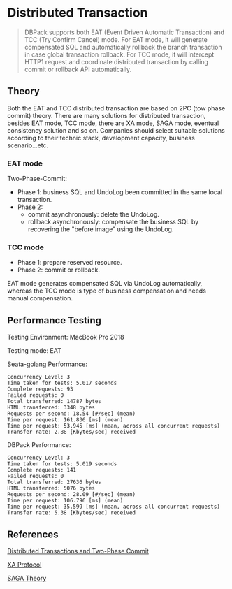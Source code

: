 # Distributed Transaction

> DBPack supports both EAT (Event Driven Automatic Transaction) and TCC (Try Confirm Cancel) mode. For EAT mode, it will generate compensated SQL and automatically rollback the branch transaction in case global transaction rollback. For TCC mode, it will intercept HTTP1 request and coordinate distributed transaction by calling commit or rollback API automatically.

## Theory

Both the EAT and TCC distributed transaction are based on 2PC (tow phase commit) theory. There are many solutions for distributed transaction, besides EAT mode, TCC mode, there are XA mode, SAGA mode, eventual consistency solution and so on. Companies should select suitable solutions according to their technic stack, development capacity, business scenario...etc.

### EAT mode

Two-Phase-Commit:

- Phase 1: business SQL and UndoLog been committed in the same local transaction.
- Phase 2:
    - commit asynchronously: delete the UndoLog.
    - rollback asynchronously: compensate the business SQL by recovering the "before image" using the UndoLog.

### TCC mode

- Phase 1: prepare reserved resource.
- Phase 2: commit or rollback.

EAT mode generates compensated SQL via UndoLog automatically, whereas the TCC mode is type of business compensation and needs manual compensation.


## Performance Testing

Testing Environment: MacBook Pro 2018

Testing mode: EAT

Seata-golang Performance:

```
Concurrency Level: 3
Time taken for tests: 5.017 seconds
Complete requests: 93
Failed requests: 0
Total transferred: 14787 bytes
HTML transferred: 3348 bytes
Requests per second: 18.54 [#/sec] (mean)
Time per request: 161.836 [ms] (mean)
Time per request: 53.945 [ms] (mean, across all concurrent requests)
Transfer rate: 2.88 [Kbytes/sec] received
```

DBPack Performance:

```
Concurrency Level: 3
Time taken for tests: 5.019 seconds
Complete requests: 141
Failed requests: 0
Total transferred: 27636 bytes
HTML transferred: 5076 bytes
Requests per second: 28.09 [#/sec] (mean)
Time per request: 106.796 [ms] (mean)
Time per request: 35.599 [ms] (mean, across all concurrent requests)
Transfer rate: 5.38 [Kbytes/sec] received
```


## References

[Distributed Transactions and Two-Phase Commit](https://medium.com/geekculture/distributed-transactions-two-phase-commit-c82752d69324)

[XA Protocol](https://pubs.opengroup.org/onlinepubs/009680699/toc.pdf)

[SAGA Theory](https://www.cs.cornell.edu/andru/cs711/2002fa/reading/sagas.pdf)

